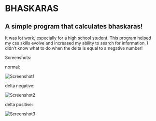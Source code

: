 # BHASKARAS
## A simple program that calculates bhaskaras!

It was lot work, especially for a high school student.
This program helped my css skills evolve and increased my ability to search for information, I didn't know what to do when the delta is equal to a negative number!

Screenshots:

normal:

![Screenshot1](https://github.com/FonsMat123/bhaskaras-js/blob/master/Anota%C3%A7%C3%A3o%202020-02-25%20122840.png)

delta negative:

![Screenshot2](https://github.com/FonsMat123/bhaskaras-js/blob/master/delta%20negative.png)

delta positive:

![Screenshot3](https://github.com/FonsMat123/bhaskaras-js/blob/master/delta%20positive.png)
